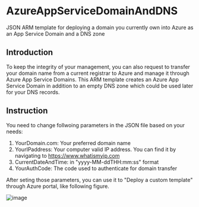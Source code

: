 # AzureAppServiceDomainAndDNS
JSON ARM template for deploying a domain you currently own into Azure as an App Service Domain and a DNS zone
## Introduction
To keep the integrity of your management, you can also request to transfer your domain name from a current registrar to Azure and manage it through Azure App Service Domains. This ARM template creates an Azure App Service Domain in addition to an empty DNS zone which could be used later for your DNS records.

## Instruction
You need to change follwoing parameters in the JSON file based on your needs:
1. YourDomain.com: Your preferred domain name
2. YourIPaddress: Your computer valid IP address. You can find it by navigating to https://www.whatismyip.com
3. CurrentDateAndTime: in "yyyy-MM-ddTHH:mm:ss" format
4. YourAuthCode: The code used to authenticate for domain transfer

After seting those parameters, you can use it to "Deploy a custom template" through Azure portal, like following figure. 

![image](https://user-images.githubusercontent.com/54755447/126550988-a86f049e-45cb-4c0d-b707-5f5ec8763fc7.png)

